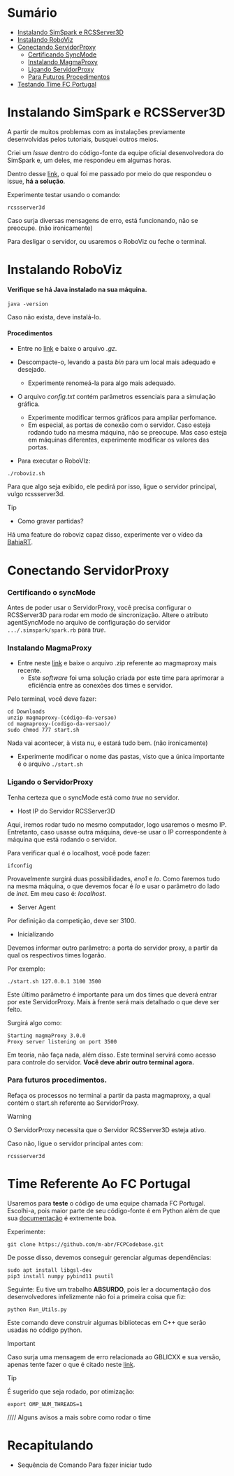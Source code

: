 # Sumário

* [Instalando SimSpark e RCSServer3D](#instalando-simspark-e-rcsserver3d)
* [Instalando RoboViz](#instalando-roboviz)
* [Conectando ServidorProxy](#conectando-servidorproxy)
  * [Certificando SyncMode](#certificando-o-syncmode)
  * [Instalando MagmaProxy](#instalando-magmaproxy)
  * [Ligando ServidorProxy](#ligando-o-servidorproxy)
  * [Para Futuros Procedimentos](#para-futuros-procedimentos)
* [Testando Time FC Portugal](#time-referente-ao-fc-portugal)

# Instalando SimSpark e RCSServer3D

A partir de muitos problemas com as instalações previamente desenvolvidas pelos tutoriais, busquei outros meios.

Criei um _Issue_ dentro do código-fonte da equipe oficial desenvolvedora do SimSpark e, um deles, me respondeu em algumas horas.

Dentro desse [link](https://software.opensuse.org//download.html?project=science%3ASimSpark&package=rcssserver3d), o qual foi me passado por meio do que respondeu o issue, **há a solução**.

Experimente testar usando o comando:

```
rcssserver3d
```

Caso surja diversas mensagens de erro, está funcionando, não se preocupe. (não ironicamente)

Para desligar o servidor, ou usaremos o RoboViz ou feche o terminal. 

# Instalando RoboViz

#### Verifique se há Java instalado na sua máquina.

```
java -version
```

Caso não exista, deve instalá-lo.

#### Procedimentos

* Entre no [link](https://github.com/magmaOffenburg/RoboViz/releases) e baixe o arquivo _.gz_.

* Descompacte-o, levando a pasta _bin_ para um local mais adequado e desejado.
  * Experimente renomeá-la para algo mais adequado.
* O arquivo _config.txt_ contém parâmetros essenciais para a simulação gráfica.
  * Experimente modificar termos gráficos para ampliar perfomance.
  * Em especial, as portas de conexão com o servidor. Caso esteja rodando tudo na mesma máquina, não se preocupe. Mas caso esteja em máquinas diferentes, experimente modificar os valores das portas.

* Para executar o RoboVIz:

```
./roboviz.sh
```

Para que algo seja exibido, ele pedirá por isso, ligue o servidor principal, vulgo rcssserver3d.

> [!TIP]
> * Como gravar partidas?
> 
> Há uma feature do roboviz capaz disso, experimente ver o vídeo da [BahiaRT](https://youtu.be/024bRKC5XnA).

# Conectando ServidorProxy

### Certificando o syncMode

Antes de poder usar o ServidorProxy, você precisa configurar
o RCSServer3D para rodar em modo de sincronização.
Altere o atributo agentSyncMode no arquivo de configuração
do servidor ```.../.simspark/spark.rb``` para _true_.

### Instalando MagmaProxy

* Entre neste [link](https://github.com/magmaOffenburg/magmaProxy/releases) e baixe o arquivo .zip referente ao magmaproxy mais recente.
  * Este _software_ foi uma solução criada por este time para aprimorar a eficiência entre as conexões dos times e servidor.

Pelo terminal, você deve fazer:

```
cd Downloads
unzip magmaproxy-(código-da-versao)
cd magmaproxy-(codigo-da-versao)/
sudo chmod 777 start.sh
```

Nada vai acontecer, à vista nu, e estará tudo bem. (não ironicamente)

* Experimente modificar o nome das pastas, visto que a única importante é o arquivo ```./start.sh```

### Ligando o ServidorProxy

Tenha certeza que o syncMode está como _true_ no servidor.

* Host IP do Servidor RCSServer3D

Aqui, iremos rodar tudo no mesmo computador, logo usaremos o mesmo IP. Entretanto, caso usasse outra máquina, deve-se usar o IP correspondente à máquina que está rodando o servidor.

Para verificar qual é o localhost, você pode fazer:

```
ifconfig
```

Provavelmente surgirá duas possibilidades, _eno1_ e _lo_.
Como faremos tudo na mesma máquina, o que devemos focar é
_lo_ e usar o parâmetro do lado de _inet_. Em meu caso é:
_localhost_.

* Server Agent

Por definição da competição, deve ser 3100.

* Inicializando

Devemos informar outro parâmetro: a porta do servidor proxy, a partir da qual os respectivos times logarão.

Por exemplo:

```
./start.sh 127.0.0.1 3100 3500
```

Este último parâmetro é importante para um dos times que deverá entrar por este ServidorProxy. Mais à frente será mais detalhado o que deve ser feito.

Surgirá algo como:

```
Starting magmaProxy 3.0.0
Proxy server listening on port 3500
```

Em teoria, não faça nada, além disso. Este terminal servirá como acesso para controle do servidor. **Você deve abrir outro terminal agora.**

### Para futuros procedimentos.

Refaça os processos no terminal a partir da pasta magmaproxy,
a qual contém o start.sh referente ao ServidorProxy.

> [!WARNING]
> 
> O ServidorProxy necessita que o Servidor RCSServer3D esteja ativo.
>
> Caso não, ligue o servidor principal antes com: 
>
> ```rcssserver3d```

# Time Referente Ao FC Portugal

Usaremos para **teste** o código de uma equipe chamada FC Portugal.
Escolhi-a, pois maior parte de seu código-fonte é em Python além 
de que sua [documentação](https://docs.google.com/document/d/1aJhwK2iJtU-ri_2JOB8iYvxzbPskJ8kbk_4rb3IK3yc/edit?tab=t.0)
é extremente boa.

Experimente:

```
git clone https://github.com/m-abr/FCPCodebase.git
```

De posse disso, devemos conseguir gerenciar algumas dependências:

```
sudo apt install libgsl-dev
pip3 install numpy pybind11 psutil
```

Seguinte: Eu tive um trabalho **ABSURDO**, pois ler a documentação
dos desenvolvedores infelizmente não foi a primeira coisa que
fiz:

```
python Run_Utils.py
```

Este comando deve construir algumas bibliotecas em C++ que
serão usadas no código python.

> [!IMPORTANT]
> 
> Caso surja uma mensagem de erro relacionada ao GBLICXX e
> sua versão, apenas tente fazer o que é citado neste
> [link](https://stackoverflow.com/questions/76974555/glibcxx-3-4-32-not-found-error-at-runtime-gcc-13-2-0).

> [!TIP]
> 
> É sugerido que seja rodado, por otimização:
> 
> ```export OMP_NUM_THREADS=1```

//// Alguns avisos a mais sobre como rodar o time

# Recapitulando

* Sequência de Comando Para fazer iniciar tudo 
